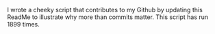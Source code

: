 I wrote a cheeky script that contributes to my Github by updating this ReadMe to illustrate why more than commits matter. This script has run 1899 times.